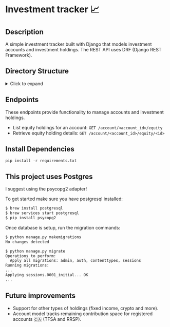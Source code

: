 # Investment tracker 📈

## Description

A simple investment tracker built with Django that models investment accounts and investment holdings. The REST API uses DRF (Django REST Framework).

## Directory Structure

<details>
     <summary> Click to expand </summary>
  
```
── core
│   ├── __init__.py
│   ├── asgi.py
│   ├── settings.py
│   ├── urls.py
│   └── wsgi.py
├── investments
│   ├── __init__.py
│   ├── admin.py
│   ├── apps.py
│   ├── migrations
│   ├── models
│   │   ├── __init__.py
│   │   ├── abstract_holding.py
│   │   ├── account.py
│   │   ├── equity_holding.py
│   │   └── tests
│   ├── serializers
│   │   ├── __init__.py
│   │   ├── equity_holding.py
│   │   └── tests
│   ├── tests.py
│   ├── urls.py
│   └── views
│       ├── __init__.py
│       ├── equity_holding.py
│       ├── pagination.py
│       └── tests
├── manage.py
└── requirements.txt
```

</details>

## Endpoints

These endpoints provide functionality to manage accounts and investment holdings.

- List equity holdings for an account: `GET /account/<account_id>/equity`
- Retrieve equity holding details: `GET /account/<account_id>/equity/<id>`

## Install Dependencies

```base
pip install -r requirements.txt
```

## This project uses Postgres

I suggest using the psycopg2 adapter!

To get started make sure you have postgresql installed:

```bash
$ brew install postgresql
$ brew services start postgresql
$ pip install psycopg2
```

Once database is setup, run the migration commands:

```bash
$ python manage.py makemigrations
No changes detected
```

```bash
$ python manage.py migrate
Operations to perform:
  Apply all migrations: admin, auth, contenttypes, sessions
Running migrations:
...
Applying sessions.0001_initial... OK
...
```

## Future improvements

- Support for other types of holdings (fixed income, crypto and more).
- Account model tracks remaining contribution space for registered accounts 🇨🇦 (TFSA and RRSP).

